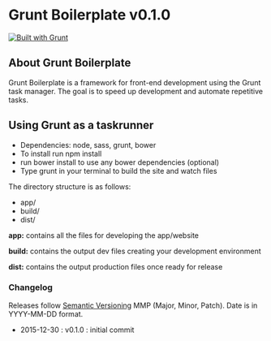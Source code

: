 # Grunt Boilerplate v0.1.0

[![Built with Grunt](https://cdn.gruntjs.com/builtwith.png)](http://gruntjs.com/)

## About Grunt Boilerplate

Grunt Boilerplate is a framework for front-end development using the Grunt task manager. The goal is to speed up development and automate repetitive tasks.

## Using Grunt as a taskrunner

- Dependencies: node, sass, grunt, bower
- To install run npm install
- run bower install to use any bower dependencies (optional)
- Type grunt in your terminal to build the site and watch files

The directory structure is as follows:

- app/
- build/
- dist/

**app:** contains all the files for developing the app/website

**build:** contains the output dev files creating your development environment

**dist:** contains the output production files once ready for release

### Changelog

Releases follow [Semantic Versioning](http://semver.org) MMP (Major, Minor, Patch). Date is in YYYY-MM-DD format.

- 2015-12-30 : v0.1.0  : initial commit

